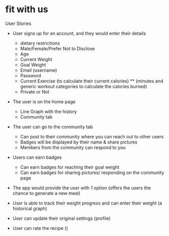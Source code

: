 # fit with us

User Stories

- User signs up for an account, and they would enter their details

  - dietary restrictions
  - Male/Female/Prefer Not to Disclose
  - Age
  - Current Weight
  - Goal Weight
  - Email (username)
  - Password
  - Current Exercise (to calculate their current calories) \*\* (minutes and generic workout categories to calculate the calories burned)
  - Private or Not

- The user is on the home page

  - Line Graph with the history
  - Community tab

- The user can go to the community tab

  - Can post to their community where you can reach out to other users
  - Badges will be displayed by their name & share pictures
  - Members from the community can respond to you

- Users can earn badges

  - Can earn badges for reaching their goal weight
  - Can earn badges for sharing pictures/ responding on the community page

- The app would provide the user with 1 option (offers the users the chance to generate a new meal)

- User is able to track their weight progress and can enter their weight (a historical graph)

- User can update their original settings (profile)

- User can rate the recipe ()
